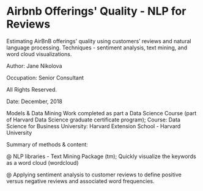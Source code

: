 # Airbnb Offerings' Quality - NLP for Reviews
Estimating AirBnB offerings' quality using customers’ reviews and natural language processing. Techniques - sentiment analysis, text mining, and word cloud visualizations. 

Author: Jane Nikolova

Occupation: Senior Consultant

All Rights Reserved.

Date: December, 2018

Models & Data Mining Work completed as part a Data Science Course (part of Harvard Data Science graduate certificate program);
Course: Data Science for Business
University: Harvard Extension School - Harvard University


Summary of methods & content:

@ NLP libraries - Text Mining Package (tm); Quickly visualize the keywords as a word cloud (wordcloud)

@ Applying sentiment analysis to customer reviews to define positive versus negative reviews and associated word frequencies.
